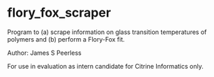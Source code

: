 # flory_fox_scraper
Program to (a) scrape information on glass transition temperatures of polymers 
and (b) perform a Flory-Fox fit.

Author: James S Peerless

For use in evaluation as intern candidate for Citrine Informatics only.
